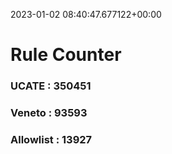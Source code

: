 2023-01-02 08:40:47.677122+00:00
# Rule Counter 
 ### UCATE : 350451

 ### Veneto : 93593

 ### Allowlist : 13927